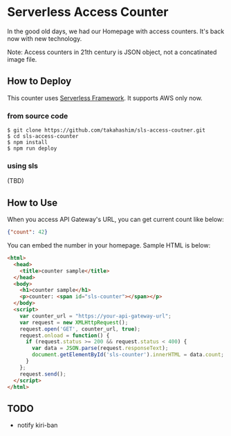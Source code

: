 # Serverless Access Counter

In the good old days, we had our Homepage with access counters.  It's back now with new technology.

Note: Access counters in 21th century is JSON object, not a concatinated image file.

## How to Deploy

This counter uses [Serverless Framework](https://github.com/serverless/serverless).  It supports AWS only now.

### from source code

```
$ git clone https://github.com/takahashim/sls-access-coutner.git
$ cd sls-access-counter
$ npm install
$ npm run deploy
```

### using sls

(TBD)


## How to Use

When you access API Gateway's URL, you can get current count like below:

```json
{"count": 42}
```

You can embed the number in your homepage.  Sample HTML is below:

```html
<html>
  <head>
    <title>counter sample</title>
  </head>
  <body>
    <h1>counter sample</h1>
    <p>counter: <span id="sls-counter"></span></p>
  </body>
  <script>
    var counter_url = "https://your-api-gateway-url";
    var request = new XMLHttpRequest();
    request.open('GET', counter_url, true);
    request.onload = function() {
      if (request.status >= 200 && request.status < 400) {
        var data = JSON.parse(request.responseText);
        document.getElementById('sls-counter').innerHTML = data.count;
      }
    };
    request.send();
  </script>
</html>
```

## TODO

* notify kiri-ban
